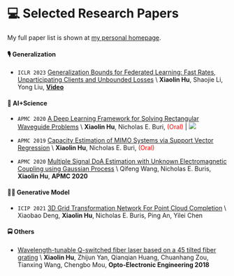 
# 💻 Selected Research Papers

My full paper list is shown at [my personal homepage](https://www.xiaolinhu.art).

#### 🎙 Generalization

- ``ICLR 2023`` [Generalization Bounds for Federated Learning: Fast Rates, Unparticipating Clients and Unbounded Losses](https://openreview.net/forum?id=-EHqoysUYLx) \\
**Xiaolin Hu**, Shaojie Li, Yong Liu, [**Video**](https://www.bilibili.com/video/BV1Wk4y1i7Xv?t=565.5)


#### 🧬 AI+Science

- ``APMC 2020`` [A Deep Learning Framework for Solving Rectangular Waveguide Problems](https://ieeexplore.ieee.org/document/9331654) \\
**Xiaolin Hu**, Nicholas E. Buri, <span style="color:red">(Oral)</span> \| [![](https://img.shields.io/github/stars/xiaulinhu/pinn-pytorch?style=social&label=Code+Stars)](https://github.com/xiaulinhu/pinn-pytorch)

- ``APMC 2019`` [Capacity Estimation of MIMO Systems via Support Vector Regression](https://ieeexplore.ieee.org/abstract/document/9038838) \\
  **Xiaolin Hu**, Nicholas E. Buri, <span style="color:red">(Oral)</span>
  
- ``APMC 2020`` [Multiple Signal DoA Estimation with Unknown Electromagnetic Coupling using Gaussian Process](https://ieeexplore.ieee.org/document/9506234) \\
  Qifeng Wang, Nicholas E. Buris, **Xiaolin Hu**, **APMC 2020**

#### 🧑‍🎨 Generative Model
- ``ICIP 2021`` [3D Grid Transformation Network For Point Cloud Completion](https://ieeexplore.ieee.org/document/9506234) \\
  Xiaobao Deng, **Xiaolin Hu**, Nicholas E. Buris, Ping An, Yilei Chen

#### 🚍 Others
- [Wavelength-tunable Q-switched fiber laser based on a 45 tilted fiber grating](https://www.oejournal.org/article/doi/10.12086/oee.2018.170741?viewType=HTML) \\
  **Xiaolin Hu**, Zhijun Yan, Qianqian Huang, Chuanhang Zou, Tianxing Wang, Chengbo Mou, **Opto-Electronic Engineering 2018**



